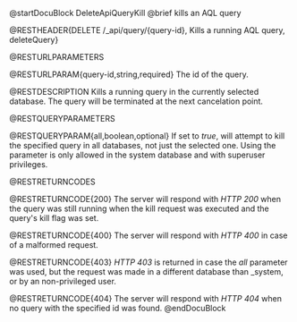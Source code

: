 
@startDocuBlock DeleteApiQueryKill
@brief kills an AQL query

@RESTHEADER{DELETE /_api/query/{query-id}, Kills a running AQL query, deleteQuery}

@RESTURLPARAMETERS

@RESTURLPARAM{query-id,string,required}
The id of the query.

@RESTDESCRIPTION
Kills a running query in the currently selected database. The query will be 
terminated at the next cancelation point.

@RESTQUERYPARAMETERS

@RESTQUERYPARAM{all,boolean,optional}
If set to *true*, will attempt to kill the specified query in all databases, 
not just the selected one.
Using the parameter is only allowed in the system database and with superuser
privileges.

@RESTRETURNCODES

@RESTRETURNCODE{200}
The server will respond with *HTTP 200* when the query was still running when
the kill request was executed and the query's kill flag was set.

@RESTRETURNCODE{400}
The server will respond with *HTTP 400* in case of a malformed request.

@RESTRETURNCODE{403}
*HTTP 403* is returned in case the *all* parameter was used, but the request
was made in a different database than _system, or by an non-privileged user.

@RESTRETURNCODE{404}
The server will respond with *HTTP 404* when no query with the specified
id was found.
@endDocuBlock
